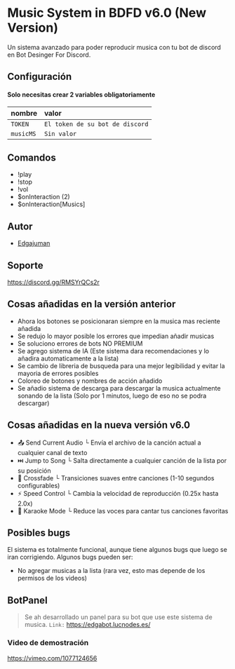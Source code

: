 
# Music System in BDFD v6.0 (New Version)

Un sistema avanzado para poder reproducir musica con tu bot de discord en Bot Desinger For Discord.


## Configuración

#### Solo necesitas crear 2 variables obligatoriamente


| nombre | valor     |
| :-------- | :------- |
| `TOKEN` | `El token de su bot de discord` | 
| `musicMS` | `Sin valor` | 

## Comandos
- !play
- !stop
- !vol
- $onInteraction (2)
- $onInteraction[Musics]


## Autor

- [Edgajuman](https://github.com/edgajuman)


## Soporte

https://discord.gg/RMSYrQCs2r

## Cosas añadidas en la versión anterior
- Ahora los botones se posicionaran siempre en la musica mas reciente añadida
- Se redujo lo mayor posible los errores que impedian añadir musicas
- Se soluciono errores de bots NO PREMIUM
- Se agrego sistema de IA (Este sistema dara recomendaciones y lo añadira automaticamente a la lista)
- Se cambio de libreria de busqueda para una mejor legibilidad y evitar la mayoria de errores posibles
- Coloreo de botones y nombres de acción añadido
- Se añadio sistema de descarga para descargar la musica actualmente sonando de la lista (Solo por 1 minutos, luego de eso no se podra descargar)

## Cosas añadidas en la nueva versión v6.0
- :outbox_tray: Send Current Audio 
└ Envía el archivo de la canción actual a cualquier canal de texto
- ⏭️ Jump to Song
└ Salta directamente a cualquier canción de la lista por su posición
- :arrows_counterclockwise: Crossfade 
└ Transiciones suaves entre canciones (1-10 segundos configurables)
- :zap: Speed Control 
└ Cambia la velocidad de reproducción (0.25x hasta 2.0x)
- :microphone: Karaoke Mode 
└ Reduce las voces para cantar tus canciones favoritas

## Posibles bugs
El sistema es totalmente funcional, aunque tiene algunos bugs que luego se iran corrigiendo.
Algunos bugs pueden ser:
- No agregar musicas a la lista (rara vez, esto mas depende de los permisos de los videos)

## BotPanel
> Se ah desarrollado un panel para su bot que use este sistema de musica.
`Link:` https://edgabot.lucnodes.es/
### Video de demostración
https://vimeo.com/1077124656
